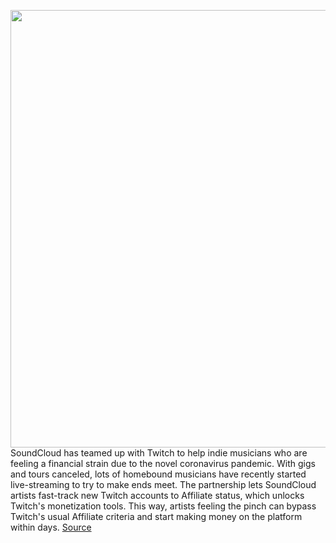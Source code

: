 <img src='https://cdn.vox-cdn.com/thumbor/VN4Fq7bB1lXrwSiM42nAEyzaXnI=/0x0:2040x1360/1200x800/filters:focal(857x517:1183x843)/cdn.vox-cdn.com/uploads/chorus_image/image/66542643/akrales_170802_1743_0094.0.jpg' width='700px' /><br/>
SoundCloud has teamed up with Twitch to help indie musicians who are feeling a financial strain due to the novel coronavirus pandemic. With gigs and tours canceled, lots of homebound musicians have recently started live-streaming to try to make ends meet. The partnership lets SoundCloud artists fast-track new Twitch accounts to Affiliate status, which unlocks Twitch's monetization tools. This way, artists feeling the pinch can bypass Twitch's usual Affiliate criteria and start making money on the platform within days.
<a href='https://www.theverge.com/2020/3/23/21191116/soundcloud-twitch-partnership-affiliate-status-musicians-monetize-live-streams'> Source <a/>